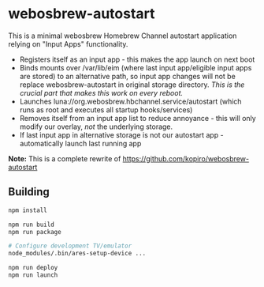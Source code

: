 webosbrew-autostart
===================

This is a minimal webosbrew Homebrew Channel autostart application relying on
"Input Apps" functionality.

* Registers itself as an input app - this makes the app launch on next boot
* Binds mounts over /var/lib/eim (where last input app/eligible input apps are
  stored) to an alternative path, so input app changes will not be replace
  webosbrew-autostart in original storage directory. *This is the crucial part
  that makes this work on every reboot.*
* Launches luna://org.webosbrew.hbchannel.service/autostart (which runs as
  root and executes all startup hooks/services)
* Removes itself from an input app list to reduce annoyance - this will only
  modify our overlay, *not* the underlying storage.
* If last input app in alternative storage is not our autostart app -
  automatically launch last running app

**Note:** This is a complete rewrite of https://github.com/kopiro/webosbrew-autostart

Building
--------

```sh
npm install

npm run build
npm run package

# Configure development TV/emulator
node_modules/.bin/ares-setup-device ...

npm run deploy
npm run launch
```
